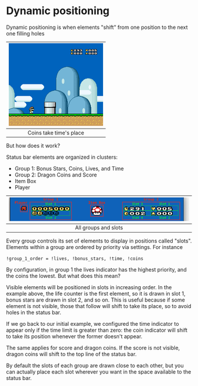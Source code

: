 # Dynamic positioning

Dynamic positioning is when elements "shift" from one position to the next one
filling holes

| <img src="../assets/images/dynamic-2.gif" /> |
| :------------------------------------------: |
|           Coins take time's place            |

But how does it work?

Status bar elements are organized in clusters:

- Group 1: Bonus Stars, Coins, Lives, and Time
- Group 2: Dragon Coins and Score
- Item Box
- Player

| <img src="../assets/images/dynamic-3.png" /> |
| :------------------------------------------: |
|             All groups and slots             |

Every group controls its set of elements to display in positions called "slots".
Elements within a group are ordered by priority via settings. For instance

```asar
!group_1_order = !lives, !bonus_stars, !time, !coins
```

By configuration, in group 1 the lives indicator has the highest priority, and
the coins the lowest. But what does this mean?

Visible elements will be positioned in slots in increasing order. In the example
above, the life counter is the first element, so it is drawn in slot 1, bonus
stars are drawn in slot 2, and so on. This is useful because if some element is
not visible, those that follow will shift to take its place, so to avoid holes
in the status bar.

If we go back to our initial example, we configured the time indicator to appear
only if the time limit is greater than zero: the coin indicator will shift to
take its position whenever the former doesn't appear.

The same applies for score and dragon coins. If the score is not visible, dragon
coins will shift to the top line of the status bar.

By default the slots of each group are drawn close to each other, but you can
actually place each slot wherever you want in the space available to the status
bar.
